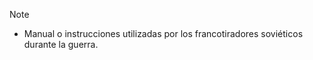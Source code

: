 >[!NOTE]
>- Manual o instrucciones utilizadas por los francotiradores soviéticos durante la guerra.


